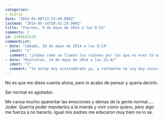 ```yaml
---
categories:
- diario
date: "2014-05-08T23:53:49.000Z"
lastmod: "2014-05-14T20:42:29.000Z"
title: "Viernes, 9 de mayo de 2014 a las 0:53"
comments: 2
id: 1399593229
commentList:
- date: "Sábado, 10 de mayo de 2014 a las 8:14"
  ident: "1"
  comment: "¿Sabes cómo se llaman las razones por las que no eres tú mismo? Mecanismos de defensa. He aquí alguien que sigue pasando por lo que tú desde hace demasiado tiempo.\n\nAl final puede que te canses de no ser tú mismo, pero si no revientas y sales fuera es porque has aprendido como yo a descansar viviendo dentro de tu jaula, la cual eres tú mismo.\n\nSi seguimos encerrados dentro de nosotros mismos, donde un día equivale a tres, es porque algo nos importa la gente que nos aprecia. Protegemos a la gente que aprecia a quien fingimos ser porque así nos ayudan a tenernos amarrados en nuestro interior.\n\nNos morimos de ganas de ser quien queremos ser, peroâ€¦ menudo peligro para todos."
- date: "Miércoles, 14 de mayo de 2014 a las 21:42"
  ident: "1"
  comment: "Yo estoy muy acostumbrado ya, y realmente no soy muy consciente de hacerlo. Excepto ciertos momentos, tipicamente de madrugrada (1-3am) cuando las cosas se vuelven algo borrosas y es más facil entrar en la mente de uno mismo.\n\nEn esos momentos me dejo llevar y noto lo mucho que no me dejo llevar. Irme a vivir solo, fuera, seria extremadamente fantastico. \n\nTemo y tiemblo de emocion solo de imaginar que llega un viernes tarde, y estoy libre durante 2 dias, en mi casa, solo."
---
```


No es que me diese cuenta ahora, pero lo acabo de pensar y queria decirlo.  
  
Ser normal es agotador.   
  
Me cansa mucho aparentar las emociones y demas de la gente normal..... Joder. Querria poder mandarlos a la mierda y vivir como quiero, pero algo me fuerza a no hacerlo. Igual mis padres me educaron muy bien no lo se.